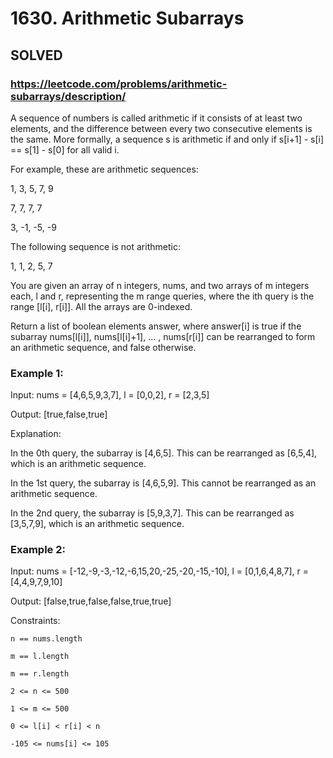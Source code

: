 # 1630. Arithmetic Subarrays

## SOLVED
### https://leetcode.com/problems/arithmetic-subarrays/description/
A sequence of numbers is called arithmetic if it consists of at least two elements, and the difference between every two consecutive elements is the same. More formally, a sequence s is arithmetic if and only if s[i+1] - s[i] == s[1] - s[0] for all valid i.



For example, these are arithmetic sequences:





1, 3, 5, 7, 9

7, 7, 7, 7

3, -1, -5, -9



The following sequence is not arithmetic:





1, 1, 2, 5, 7



You are given an array of n integers, nums, and two arrays of m integers each, l and r, representing the m range queries, where the ith query is the range [l[i], r[i]]. All the arrays are 0-indexed.



Return a list of boolean elements answer, where answer[i] is true if the subarray nums[l[i]], nums[l[i]+1], ... , nums[r[i]] can be rearranged to form an arithmetic sequence, and false otherwise.





### Example 1:





Input: nums = [4,6,5,9,3,7], l = [0,0,2], r = [2,3,5]


Output: [true,false,true]



Explanation:

In the 0th query, the subarray is [4,6,5]. This can be rearranged as [6,5,4], which is an arithmetic sequence.

In the 1st query, the subarray is [4,6,5,9]. This cannot be rearranged as an arithmetic sequence.

In the 2nd query, the subarray is [5,9,3,7]. This can be rearranged as [3,5,7,9], which is an arithmetic sequence.



### Example 2:





Input: nums = [-12,-9,-3,-12,-6,15,20,-25,-20,-15,-10], l = [0,1,6,4,8,7], r = [4,4,9,7,9,10]


Output: [false,true,false,false,true,true]







Constraints:





	n == nums.length

	m == l.length

	m == r.length

	2 <= n <= 500

	1 <= m <= 500

	0 <= l[i] < r[i] < n

	-105 <= nums[i] <= 105



